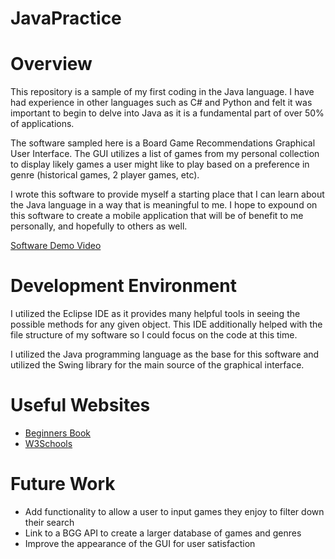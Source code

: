 # JavaPractice
# Overview

This repository is a sample of my first coding in the Java language. I have had experience in other languages such as C# and Python and felt it was important to begin to delve into Java as it is a fundamental part of over 50% of applications. 

The software sampled here is a Board Game Recommendations Graphical User Interface. The GUI utilizes a list of games from my personal collection to display likely games a user might like to play based on a preference in genre (historical games, 2 player games, etc). 

I wrote this software to provide myself a starting place that I can learn about the Java language in a way that is meaningful to me. I hope to expound on this software to create a mobile application that will be of benefit to me personally, and hopefully to others as well.



[Software Demo Video](http://youtube.link.goes.here)

# Development Environment

I utilized the Eclipse IDE as it provides many helpful tools in seeing the possible methods for any given object. This IDE additionally helped with the file structure of my software so I could focus on the code at this time.

I utilized the Java programming language as the base for this software and utilized the Swing library for the main source of the graphical interface.

# Useful Websites


- [Beginners Book]((https://beginnersbook.com/java-collections-tutorials/))
- [W3Schools]((https://www.w3schools.com/java/default.asp))

# Future Work

- Add functionality to allow a user to input games they enjoy to filter down their search
- Link to a BGG API to create a larger database of games and genres
- Improve the appearance of the GUI for user satisfaction
